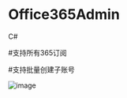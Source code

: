 # Office365Admin
C#

#支持所有365订阅

#支持批量创建子账号

![image](https://github.com/laomms/Office365Admin/blob/master/365.png)
